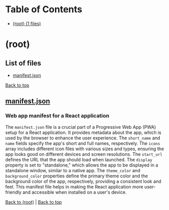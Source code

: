 # Table of Contents

- [(root) (1 files)](#root)
# (root)

## List of files

- [manifest.json](#manifestjson)

[Back to top](#table-of-contents)

## [manifest.json](manifest.json)

### Web app manifest for a React application

The `manifest.json` file is a crucial part of a Progressive Web App (PWA) setup for a React application. It provides metadata about the app, which is used by the browser to enhance the user experience. The `short_name` and `name` fields specify the app's short and full names, respectively. The `icons` array includes different icon files with various sizes and types, ensuring the app looks good on different devices and screen resolutions. The `start_url` defines the URL that the app should load when launched. The `display` property is set to "standalone," which allows the app to be displayed in a standalone window, similar to a native app. The `theme_color` and `background_color` properties define the primary theme color and the background color of the app, respectively, providing a consistent look and feel. This manifest file helps in making the React application more user-friendly and accessible when installed on a user's device.

[Back to (root)](#root) | [Back to top](#table-of-contents)


